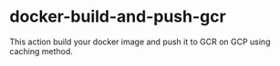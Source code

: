 # docker-build-and-push-gcr
This action build your docker image and push it to GCR on GCP using caching method.
